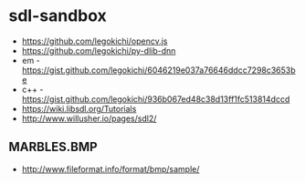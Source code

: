 # sdl-sandbox
* https://github.com/legokichi/opencv.js
* https://github.com/legokichi/py-dlib-dnn
* em - https://gist.github.com/legokichi/6046219e037a76646ddcc7298c3653be
* c++ - https://gist.github.com/legokichi/936b067ed48c38d13ff1fc513814dccd
* https://wiki.libsdl.org/Tutorials
* http://www.willusher.io/pages/sdl2/


## MARBLES.BMP
* http://www.fileformat.info/format/bmp/sample/
